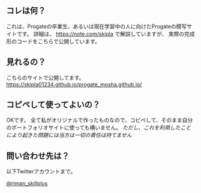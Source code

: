 ## コレは何？

これは、Progateの卒業生、あるいは現在学習中の人に向けたProgateの模写サイトです。
詳細は、 https://note.com/skipla で解説していますが、
実際の完成形のコードをこちらで公開しています。

## 見れるの？

こちらのサイトで公開してます。
https://skipla01234.github.io/progate_mosha.github.io/

## コピペして使ってよいの？

OKです。
全て私がオリジナルで作ったものなので、コピペして、そのまま自分のポートフォリオサイトに使っても構いません。
*ただし、これを利用したことにより起きた問題には当方は一切の責任は持てません*

## 問い合わせ先は？

以下Twitterアカウントまで。

[@riman_skillplus](https://twitter.com/riman_skillplus)
